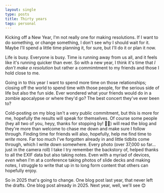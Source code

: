 ```yaml
---
layout: single
type: posts
title: Thirty years
tags: personal
---
```


Kicking off a New Year, I'm not really one for making resolutions. If I want to do something, or change something, I don't see why I should wait for it. Maybe I'll spend a little time planning it, for sure, but I'll do it or plan it now.

Life is busy. Everyone is busy. Time is running away from us all, and it feels like it's running quicker than ever. So with a new year, I think it's time that _I don't make a resolution_ but rather a commimtment to my friends and those I hold close to me.

Going in to this year I want to spend more time on those relationships; closing off the world to spend time with those people, for the serious side of life but also the fun side. Ever wondered what your friends would do in a zombie apocalypse or where they'd go? The best concert they've ever been to?

Cold-posting on my blog isn't a very public commitment, but this is more for me, hopefully the results will speak for themselves. Of course some people (hey all two of you, heyy, thanks for stopping by! 👋🏼) will read the blog and they're more than welcome to chase me down and make sure I follow through. Finding time for friends will also, hopefully, help me find time to _write_ more. Far too much I've forgotten already in and little tidbits come through, which I write down somewhere. Every photo (over 37,000 so far... just in the camera roll) I take I try remember the backstory of, helped thanks to all the EXIF data but also taking notes. Even with a myriad of devices, _even_ when I'm at a conference taking photos of slide decks and making notes, I struggle to write that up in to long form content that others can hopefully enjoy.

So in 2025 that's going to change. One blog post last year, that never left the drafts. One blog post already in 2025. Next year, well, we'll see 😊